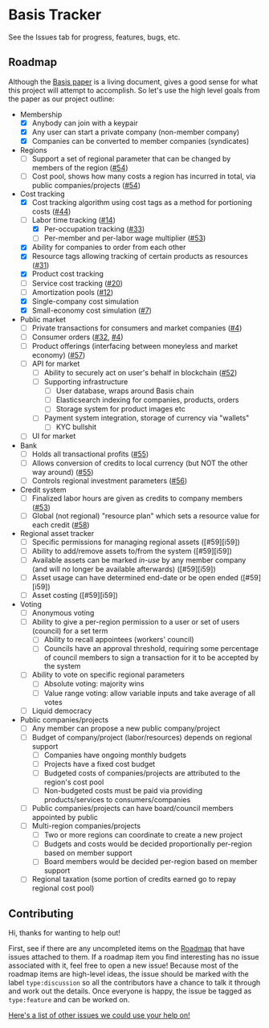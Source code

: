 # Basis Tracker

See the Issues tab for progress, features, bugs, etc.

## Roadmap

Although the [Basis paper](https://gitlab.com/basisproject/paper) is a living document, gives a good sense for what this project will attempt to accomplish. So let's use the high level goals from the paper as our project outline:

- Membership
  - [x] Anybody can join with a keypair
  - [x] Any user can start a private company (non-member company)
  - [x] Companies can be converted to member companies (syndicates)
- Regions
  - [ ] Support a set of regional parameter that can be changed by members of the region ([#54][i54])
  - [ ] Cost pool, shows how many costs a region has incurred in total, via public companies/projects ([#54][i54])
- Cost tracking
  - [x] Cost tracking algorithm using cost tags as a method for portioning costs ([#44][i44])
  - [ ] Labor time tracking ([#14][i14])
    - [x] Per-occupation tracking ([#33][i33])
    - [ ] Per-member and per-labor wage multiplier ([#53][i53])
  - [x] Ability for companies to order from each other
  - [x] Resource tags allowing tracking of certain products as resources ([#31][i31])
  - [x] Product cost tracking
  - [ ] Service cost tracking ([#20][i20])
  - [ ] Amortization pools ([#12][i21])
  - [x] Single-company cost simulation
  - [x] Small-economy cost simulation ([#7][i7])
- Public market
  - [ ] Private transactions for consumers and market companies ([#4][i4])
  - [ ] Consumer orders ([#32][i32], [#4][i4])
  - [ ] Product offerings (interfacing between moneyless and market economy) ([#57][i57])
  - [ ] API for market
    - [ ] Ability to securely act on user's behalf in blockchain ([#52][i52])
    - [ ] Supporting infrastructure
      - [ ] User database, wraps around Basis chain
      - [ ] Elasticsearch indexing for companies, products, orders
      - [ ] Storage system for product images etc
    - [ ] Payment system integration, storage of currency via "wallets"
      - [ ] KYC bullshit
  - [ ] UI for market
- Bank
  - [ ] Holds all transactional profits ([#55][i55])
  - [ ] Allows conversion of credits to local currency (but NOT the other way around) ([#55][i55])
  - [ ] Controls regional investment parameters ([#56][i56])
- Credit system
  - [ ] Finalized labor hours are given as credits to company members ([#53][i53])
  - [ ] Global (not regional) "resource plan" which sets a resource value for each credit ([#58][i58])
- Regional asset tracker
  - [ ] Specific permissions for managing regional assets ([#59][i59])
  - [ ] Ability to add/remove assets to/from the system ([#59][i59])
  - [ ] Available assets can be marked *in-use* by any member company (and will no longer be available afterwards) ([#59][i59])
  - [ ] Asset usage can have determined end-date or be open ended ([#59][i59])
  - [ ] Asset costing ([#59][i59])
- Voting
  - [ ] Anonymous voting
  - [ ] Ability to give a per-region permission to a user or set of users (council) for a set term
    - [ ] Ability to recall appointees (workers' council)
    - [ ] Councils have an approval threshold, requiring some percentage of council members to sign a transaction for it to be accepted by the system
  - [ ] Ability to vote on specific regional parameters
    - [ ] Absolute voting: majority wins
    - [ ] Value range voting: allow variable inputs and take average of all votes
  - [ ] Liquid democracy
- Public companies/projects
  - [ ] Any member can propose a new public company/project
  - [ ] Budget of company/project (labor/resources) depends on regional support
    - [ ] Companies have ongoing monthly budgets
    - [ ] Projects have a fixed cost budget
    - [ ] Budgeted costs of companies/projects are attributed to the region's cost pool
    - [ ] Non-budgeted costs must be paid via providing products/services to consumers/companies
  - [ ] Public companies/projects can have board/council members appointed by public
  - [ ] Multi-region companies/projects
    - [ ] Two or more regions can coordinate to create a new project
    - [ ] Budgets and costs would be decided proportionally per-region based on member support
    - [ ] Board members would be decided per-region based on member support
  - [ ] Regional taxation (some portion of credits earned go to repay regional cost pool)

[i4]: https://gitlab.com/basisproject/tracker/issues/4
[i7]: https://gitlab.com/basisproject/tracker/issues/7
[i14]: https://gitlab.com/basisproject/tracker/issues/14
[i20]: https://gitlab.com/basisproject/tracker/issues/20
[i21]: https://gitlab.com/basisproject/tracker/issues/21
[i31]: https://gitlab.com/basisproject/tracker/issues/31
[i32]: https://gitlab.com/basisproject/tracker/issues/32
[i33]: https://gitlab.com/basisproject/tracker/issues/33
[i44]: https://gitlab.com/basisproject/tracker/issues/44
[i52]: https://gitlab.com/basisproject/tracker/issues/52
[i53]: https://gitlab.com/basisproject/tracker/issues/53
[i54]: https://gitlab.com/basisproject/tracker/issues/54
[i55]: https://gitlab.com/basisproject/tracker/issues/55
[i56]: https://gitlab.com/basisproject/tracker/issues/56
[i57]: https://gitlab.com/basisproject/tracker/issues/57
[i58]: https://gitlab.com/basisproject/tracker/issues/58

## Contributing

Hi, thanks for wanting to help out!

First, see if there are any uncompleted items on the [Roadmap](#roadmap) that have issues attached to them. If a roadmap item you find interesting has no issue associated with it, feel free to open a new issue! Because most of the roadmap items are high-level ideas, the issue should be marked with the label `type:discussion` so all the contributors have a chance to talk it through and work out the details. Once everyone is happy, the issue be tagged as `type:feature` and can be worked on.

[Here's a list of other issues we could use your help on!](https://gitlab.com/basisproject/tracker/issues?scope=all&utf8=%E2%9C%93&state=opened&milestone_title=Any&label_name[]=help-wanted)


